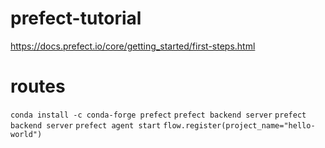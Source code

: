# prefect-tutorial
https://docs.prefect.io/core/getting_started/first-steps.html <br>

# routes
`conda install -c conda-forge prefect`
`prefect backend server`
`prefect backend server`
`prefect agent start`
`flow.register(project_name="hello-world")`